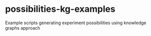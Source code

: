 # possibilities-kg-examples
Example scripts generating experiment possibilities using knowledge graphs approach
